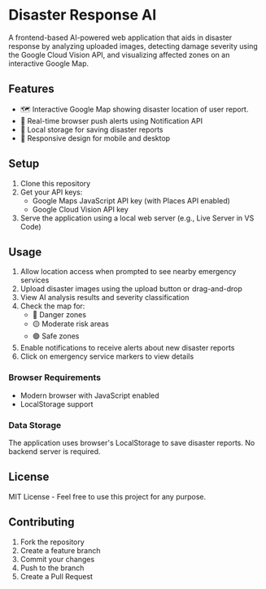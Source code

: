 # Disaster Response AI

A frontend-based AI-powered web application that aids in disaster response by analyzing uploaded images, detecting damage severity using the Google Cloud Vision API, and visualizing affected zones on an interactive Google Map.

## Features

- 🗺️ Interactive Google Map showing disaster location of user report.
- 🔔 Real-time browser push alerts using Notification API
- 💾 Local storage for saving disaster reports
- 📱 Responsive design for mobile and desktop

## Setup

1. Clone this repository
2. Get your API keys:
   - Google Maps JavaScript API key (with Places API enabled)
   - Google Cloud Vision API key
3. Serve the application using a local web server (e.g., Live Server in VS Code)

## Usage

1. Allow location access when prompted to see nearby emergency services
2. Upload disaster images using the upload button or drag-and-drop
3. View AI analysis results and severity classification
4. Check the map for:
   - 🔴 Danger zones
   - 🟡 Moderate risk areas
   - 🟢 Safe zones
5. Enable notifications to receive alerts about new disaster reports
6. Click on emergency service markers to view details

### Browser Requirements
- Modern browser with JavaScript enabled
- LocalStorage support

### Data Storage
The application uses browser's LocalStorage to save disaster reports. No backend server is required.

## License

MIT License - Feel free to use this project for any purpose.

## Contributing

1. Fork the repository
2. Create a feature branch
3. Commit your changes
4. Push to the branch
5. Create a Pull Request 
